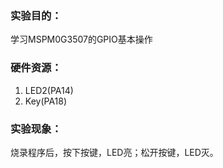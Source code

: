 ### 实验目的：

学习MSPM0G3507的GPIO基本操作

### 硬件资源：

1. LED2(PA14)
2. Key(PA18)

### 实验现象：

烧录程序后，按下按键，LED亮；松开按键，LED灭。
